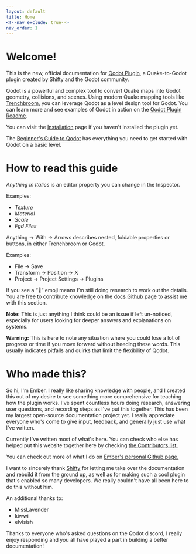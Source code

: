 ```yaml
---
layout: default
title: Home
<!--nav_exclude: true-->
nav_order: 1
---
```


# Welcome!

This is the new, official documentation for [Qodot Plugin](https://github.com/QodotPlugin/qodot-plugin), a Quake-to-Godot plugin created by Shifty and the Godot community.

Qodot is a powerful and complex tool to convert Quake maps into Godot geometry, collisions, and scenes. Using modern Quake mapping tools like [Trenchbroom](https://trenchbroom.github.io/), you can leverage Qodot as a level design tool for Godot. You can learn more and see examples of Qodot in action on the [Qodot Plugin Readme](https://github.com/QodotPlugin/qodot-plugin).

You can visit the [Installation](/pages/installation.html) page if you haven't installed the plugin yet.

The [Beginner's Guide to Qodot](/pages/beginner's-guide-to-qodot.html) has everything you need to get started with Qodot on a basic level.

# How to read this guide
_Anything In Italics_ is an editor property you can change in the Inspector.

Examples:
-   _Texture_
-   _Material_
-   _Scale_
-   _Fgd Files_

Anything → With → Arrows describes nested, foldable properties or buttons, in either Trenchbroom or Godot.

Examples:
-   File → Save
-   Transform → Position → X
-   Project → Project Settings → Plugins

If you see a “🚧” emoji means I’m still doing research to work out the details. You are free to contribute knowledge on the [docs Github page](https://github.com/DeerTears/DeerTears.github.io) to assist me with this section.

**Note:** This is just anything I think could be an issue if left un-noticed, especially for users looking for deeper answers and explanations on systems.

**Warning:** This is here to note any situation where you could lose a lot of progress or time if you move forward without heeding these words. This usually indicates pitfalls and quirks that limit the flexibility of Qodot.

# Who made this?

So hi, I'm Ember. I really like sharing knowledge with people, and I created this out of my desire to see something more comprehensive for teaching how the plugin works. I've spent countless hours doing research, answering user questions, and recording steps as I've put this together. This has been my largest open-source documentation project yet. I really appreciate everyone who's come to give input, feedback, and generally just use what I've written.

Currently I've written most of what's here. You can check who else has helped put this website together here by checking [the Contributors list.](https://github.com/DeerTears/deertears.github.io/graphs/contributors)

You can check out more of what I do on [Ember's personal Github page.](https://github.com/deertears)

I want to sincerely thank [Shifty](https://github.com/shfty/) for letting me take over the documentation and rebuild it from the ground up, as well as for making such a cool plugin that's enabled so many developers. We really couldn't have all been here to do this without him.

An additional thanks to:
- MissLavender
- kiwwi
- elvisish

Thanks to everyone who's asked questions on the Qodot discord, I really enjoy responding and you all have played a part in building a better documentation!